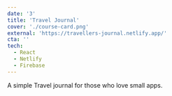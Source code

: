 ```yaml
---
date: '3'
title: 'Travel Journal'
cover: './course-card.png'
external: 'https://travellers-journal.netlify.app/'
cta: ''
tech:
  - React
  - Netlify
  - Firebase
---
```


A simple Travel journal for those who love small apps.
